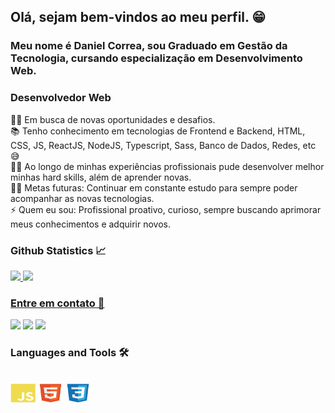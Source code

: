 ## Olá, sejam bem-vindos ao meu perfil. 😁

### Meu nome é Daniel Correa, sou Graduado em Gestão da Tecnologia, cursando especialização em Desenvolvimento Web. 

### Desenvolvedor Web

👨‍💻 Em busca de novas oportunidades e desafios.<br>
📚 Tenho conhecimento em tecnologias de Frontend e Backend, HTML, CSS, JS, ReactJS, NodeJS, Typescript, Sass, Banco de Dados, Redes, etc 😅<br>
👷‍♂️ Ao longo de minhas experiências profissionais pude desenvolver melhor minhas hard skills, além de aprender novas.<br>
💪🏼 Metas futuras: Continuar em constante estudo para sempre poder acompanhar as novas tecnologias.<br>
⚡ Quem eu sou: Profissional proativo, curioso, sempre buscando aprimorar meus conhecimentos e adquirir novos.<br>

### Github Statistics 📈


 <div>
     <a href="https://github.com/prof-danielcorrea">
   <img height="180em" src="https://github-readme-stats.vercel.app/api?username=prof-danielcorrea&show_icons=true&theme=tokyonight&include_all_commits=true&count_private=true"/>
   <img height="180em" src="https://github-readme-stats.vercel.app/api/top-langs/?username=prof-danielcorrea&layout=compact&langs_count=6&theme=tokyonight"/>
</div>
  

  ### Entre em contato 📝
 
<div> 

  <a href="https://instagram.com/danielfaetec" target="_blank"><img src="https://img.shields.io/badge/-Instagram-%23E4405F?style=for-the-badge&logo=instagram&logoColor=white" target="_blank"></a>
    <a href="https://www.linkedin.com/in/daniel-correa-31992641/" target="_blank"><img src="https://img.shields.io/badge/-LinkedIn-%230077B5?style=for-the-badge&logo=linkedin&logoColor=white" target="_blank"></a> 
  <a href = "mailto:danielprofaetec@gmail.com"><img src="https://img.shields.io/badge/-Gmail-%23333?style=for-the-badge&logo=gmail&logoColor=white" target="_blank"></a>

 </div>

### Languages and Tools 🛠

<div style="display: inline_block"><br>
  <img align="center" alt="Js" height="30" width="40" src="https://raw.githubusercontent.com/devicons/devicon/master/icons/javascript/javascript-plain.svg">
  <img align="center" alt="HTML" height="30" width="40" src="https://raw.githubusercontent.com/devicons/devicon/master/icons/html5/html5-original.svg">
  <img align="center" alt="CSS" height="30" width="40" src="https://raw.githubusercontent.com/devicons/devicon/master/icons/css3/css3-original.svg">
</div>
